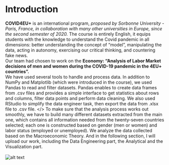 # Introduction
**COVID4EU+** is an international program, *proposed by Sorbonne University - Paris, France, in collaboration with many other universities in Europe, since the second semester of 2020.* The course is entirely English, it equips students with the knowledge to understand the Covid pandemic in all dimensions: better understanding the concept of “model”, manipulating the data, acting in autonomy, exercising our critical thinking, and countering fake news. </br>
Our team had chosen to work on the **Economy: “Analysis of Labor Market decisions of men and women during the COVID-19 pandemic in the 4EU+ countries”.** </br>
We have used several tools to handle and process data. In addition to NumPy and Matplotlib (which were introduced in the course), we used Pandas to read and filter datasets. Pandas enables to create data frames from .csv files and provides a simple interface to get statistics about rows and columns, filter data points and perform data cleaning. We also used RStudio to simplify the data engineer task, then export the data from .xlsx file to .csv file. </>
To make sure that the analysis process works out smoothly, we have to build many different datasets extracted from the main one, which contains all information needed from the twenty-seven countries selected; each one is constructed based on gender (men or women) and labor status (employed or unemployed). We analyze the data collected based on the Macroeconomic Theory.
And in the following section, I will upload our work, including the Data Engineering part, the Analytical and the Visualization part. </br> </br>
![alt text](https://github.com/leondgv/covid4eu-sorbonne/blob/main/en-tete_etroite.png)
